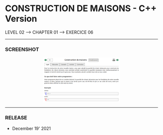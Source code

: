 # CONSTRUCTION DE MAISONS - C++ Version
LEVEL 02 --> CHAPTER 01 --> EXERCICE 06

---
### **SCREENSHOT**

<div align="center">
    <img
        src="https://github.com/Ayckinn/CPP/blob/main/FRANCE_IOI/LEVEL_02/Chapter_01/06_construction_maisons/todo.png"
        alt="DEMO"
        style="width:50%">
</div>

---
### **RELEASE**

- December 19' 2021